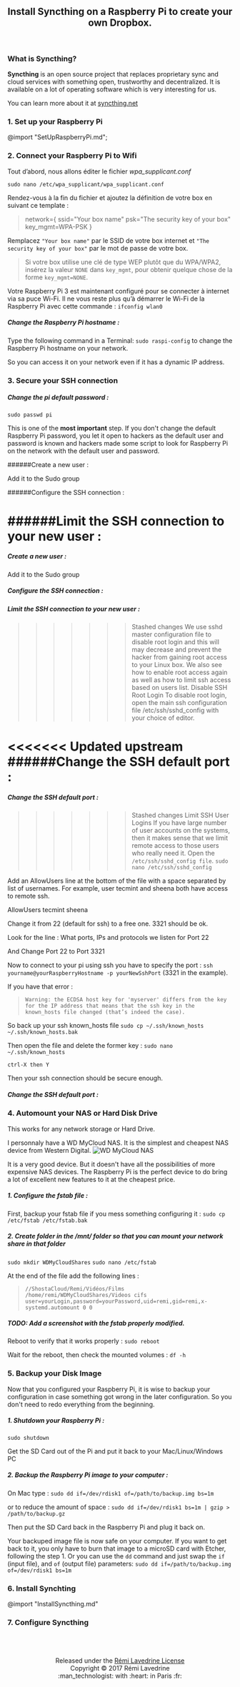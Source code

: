 <center>
  <h2 style="border-bottom: none;"> Install Syncthing on a Raspberry Pi to create your own Dropbox. </h2>
</center><br>


### What is Syncthing?

**Syncthing** is an open source project that replaces proprietary sync and cloud services with something open, trustworthy and decentralized.
It is available on a lot of operating software which is very interesting for us.

You can learn more about it at <a href="http://syncthing.net">syncthing.net</a>


<!-- anchor -->

### 1. Set up your Raspberry Pi

<!-- anchor -->
@import "SetUpRaspberryPi.md";
<!-- anchor -->

### 2. Connect your Raspberry Pi to Wifi 

<!-- anchor -->
Tout d’abord, nous allons éditer le fichier _wpa_supplicant.conf_

`sudo nano /etc/wpa_supplicant/wpa_supplicant.conf`

Rendez-vous à la fin du fichier et ajoutez la définition de votre box en suivant ce template :
>network={
    ssid="Your box name"
    psk="The security key of your box"
    key_mgmt=WPA-PSK
}

Remplacez `"Your box name"` par le SSID de votre box internet et `"The security key of your box"` par le mot de passe de votre box.
>Si votre box utilise une clé de type WEP plutôt que du WPA/WPA2, insérez la valeur `NONE` dans `key_mgmt`, pour obtenir quelque chose de la forme `key_mgmt=NONE`.

Votre Raspberry Pi 3 est maintenant configuré pour se connecter à internet via sa puce Wi-Fi.
 Il ne vous reste plus qu’à démarrer le Wi-Fi de la Raspberry Pi avec cette commande :
`ifconfig wlan0`
##### Change the Raspberry Pi hostname :
Type the following command in a Terminal:
`sudo raspi-config`
to change the Raspberry Pi hostname on your network.

So you can access it on your network even if it has a dynamic IP address.

<!-- anchor -->

### 3. Secure your SSH connection 

<!-- anchor -->
##### Change the pi default password :
`sudo passwd pi`

This is one of the **most important** step.
If you don't change the default Raspberry Pi password, you let it open to hackers as the default user and password is known and hackers made some script to look for Raspberry Pi on the network with the default user and password.

######Create a new user :

Add it to the Sudo group

######Configure the SSH connection :



######Limit the SSH connection to your new user :
=======
##### Create a new user :

Add it to the Sudo group

##### Configure the SSH connection :



##### Limit the SSH connection to your new user :
>>>>>>> Stashed changes
We use sshd master configuration file to disable root login and this will may decrease and prevent the hacker from gaining root access to your Linux box. We also see how to enable root access again as well as how to limit ssh access based on users list.
Disable SSH Root Login
To disable root login, open the main ssh configuration file /etc/ssh/sshd_config with your choice of editor.

<<<<<<< Updated upstream
######Change the SSH default port : 
=======
##### Change the SSH default port : 
>>>>>>> Stashed changes
Limit SSH User Logins
If you have large number of user accounts on the systems, then it makes sense that we limit remote access to those users who really need it. Open the `/etc/ssh/sshd_config file`.
`sudo nano /etc/ssh/sshd_config`

Add an AllowUsers line at the bottom of the file with a space separated by list of usernames. For example, user tecmint and sheena both have access to remote ssh.

AllowUsers tecmint sheena


Change it from 22 (default for ssh) to a free one. 3321 should be ok.

Look for the line : 
What ports, IPs and protocols we listen for
Port 22

And Change Port 22 to Port 3321

Now to connect to your pi using ssh you have to specify the port :
`ssh yourname@yourRaspberryHostname -p yourNewSshPort` (3321 in the example).

If you have that error : 
>`Warning: the ECDSA host key for 'myserver' differs from the key for the IP address
that means that the ssh key in the known_hosts file changed (that’s indeed the case).`

So back up your ssh known_hosts file
`sudo cp ~/.ssh/known_hosts ~/.ssh/known_hosts.bak`

Then open the file and delete the former key :
`sudo nano ~/.ssh/known_hosts`

`ctrl-X then Y`

Then your ssh connection should be secure enough. 
##### Change the SSH default port :
<!-- anchor -->

### 4. Automount your NAS or Hard Disk Drive 

<!-- anchor -->
This works for any network storage or Hard Drive.

I personnaly have a WD MyCloud NAS. It is the simplest and cheapest NAS device from Western Digital. 
![WD MyCloud NAS](./AutomountHardDrivesImages/MyCloud.jpg)

It is a very good device. But it doesn't have all the possibilities of more expensive NAS devices.
The Raspberry Pi is the perfect device to do bring a lot of excellent new features to it at the cheapest price.

##### 1. Configure the fstab file :
First, backup your fstab file if you mess something configuring it :
`sudo cp /etc/fstab /etc/fstab.bak`

##### 2. Create folder in the /mnt/ folder so that you can mount your network share in that folder
`sudo mkdir WDMyCloudShares`
`sudo nano /etc/fstab`

At the end of the file add the following lines :
>`//ShostaCloud/Remi/Vidéos/Films /home/remi/WDMyCloudShares/Videos cifs user=yourLogin,password=yourPassword,uid=remi,gid=remi,x-systemd.automount 0 0`
##### TODO: Add a screenshot with the fstab properly modified.

Reboot to verify that it works properly :
`sudo reboot`

Wait for the reboot, then check the mounted volumes :
`df -h`
<!-- anchor -->

### 5. Backup your Disk Image 

<!-- anchor -->
Now that you configured your Raspberry Pi, it is wise to backup your configuration in case something got wrong in the later configuration.
So you don't need to redo everything from the beginning.

##### 1. Shutdown your Raspberry Pi :

`sudo shutdown`

Get the SD Card out of the Pi and put it back to your Mac/Linux/Windows PC

##### 2. Backup the Raspberry Pi image to your computer : 

On Mac type : 
`sudo dd if=/dev/rdisk1 of=/path/to/backup.img bs=1m`

or to reduce the amount of space :
`sudo dd if=/dev/rdisk1 bs=1m | gzip > /path/to/backup.gz`

Then put the SD Card back in the Raspberry Pi and plug it back on.

Your backuped image file is now safe on your computer.
If you want to get back to it, you only have to burn that image to a microSD card with Etcher, following the step 1.
Or you can use the `dd` command and just swap the `if` (input file), and `of` (output file) parameters:
`sudo dd if=/path/to/backup.img of=/dev/rdisk1 bs=1m`
<!-- anchor -->

### 6. Install Synchting 

<!-- anchor -->
@import "InstallSyncthing.md" 
<!-- anchor -->

### 7. Configure Syncthing

<!-- anchor -->

<!-- anchor -->

<center>
<br><br><br>
Released under the <a href="LICENSE.md">Rémi Lavedrine License</a><br>
Copyright © 2017 Rémi Lavedrine<br>
:man_technologist:  with  :heart:  in Paris :fr:
</center>